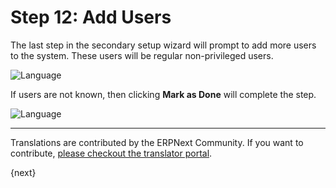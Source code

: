 # Step 12: Add Users

The last step in the secondary setup wizard will prompt to add more users to the system. These users will be regular non-privileged users.

<img alt="Language" class="screenshot" src="/docs/assets/img/setup-wizard/step-12.png">

If users are not known, then clicking **Mark as Done** will complete the step.

<img alt="Language" class="screenshot" src="/docs/assets/img/setup-wizard/step-12a.png"> 

---

Translations are contributed by the ERPNext Community. If you want to contribute, [please checkout the translator portal](https://translate.erpnext.com).

{next}
